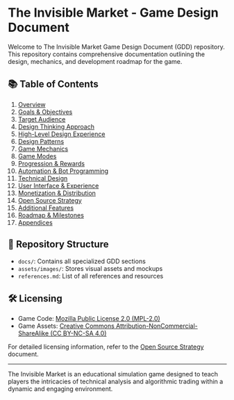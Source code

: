 # The Invisible Market - Game Design Document

Welcome to The Invisible Market Game Design Document (GDD) repository. This repository contains comprehensive documentation outlining the design, mechanics, and development roadmap for the game.

## 📚 Table of Contents

1. [Overview](./documentation/1_Overview.md)
2. [Goals & Objectives](./documentation/2_Goals_Objectives.md)
3. [Target Audience](./documentation/3_Target_Audience.md)
4. [Design Thinking Approach](./documentation/4_Design_Thinking_Approach.md)
5. [High-Level Design Experience](./documentation/5_High_Level_Design_Experience.md)
6. [Design Patterns](./documentation/6_Design_Patterns.md)
7. [Game Mechanics](./documentation/7_Game_Mechanics.md)
8. [Game Modes](./documentation/8_Game_Modes.md)
9. [Progression & Rewards](./documentation/9_Progression_Rewards.md)
10. [Automation & Bot Programming](./documentation/10_Automation_Bot_Programming.md)
11. [Technical Design](./documentation/11_Technical_Design.md)
12. [User Interface & Experience](./documentation/12_User_Interface_Experience.md)
13. [Monetization & Distribution](./documentation/13_Monetization_Distribution.md)
14. [Open Source Strategy](./documentation/14_Open_Source_Strategy.md)
15. [Additional Features](./documentation/15_Additional_Features.md)
16. [Roadmap & Milestones](./documentation/16_Roadmap_Milestones.md)
17. [Appendices](./documentation/17_Appendices.md)

## 📁 Repository Structure

- `docs/`: Contains all specialized GDD sections
- `assets/images/`: Stores visual assets and mockups
- `references.md`: List of all references and resources

## 🛠 Licensing

- Game Code: [Mozilla Public License 2.0 (MPL-2.0)](./LICENSE)
- Game Assets: [Creative Commons Attribution-NonCommercial-ShareAlike (CC BY-NC-SA 4.0)](./LICENSE)

For detailed licensing information, refer to the [Open Source Strategy](./documentation/14_Open_Source_Strategy.md) document.

---

The Invisible Market is an educational simulation game designed to teach players the intricacies of technical analysis and algorithmic trading within a dynamic and engaging environment.
